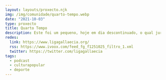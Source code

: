 ```yaml
---
layout: layouts/proxecto.njk
img: /img/comunidade/quarto-tempo.webp
date: "2021-10-03"
type: proxecto
title: Quarto Tempo
description: Este foi um pequeno, hoje em dia descontinuado, o qual jurdiu fai anos coma podcast oficial da [Liga Gallaecia](https://www.ligagallaecia.org/) (liga popular e mista de futebol gaélico).
redes:
  link: https://www.ligagallaecia.org/
  rss: https://www.ivoox.com/feed_fg_f1251025_filtro_1.xml
  twitter: https://twitter.com/ligagallaecia
tags:
  - podcast
  - culturapopular
  - deporte
---
```

